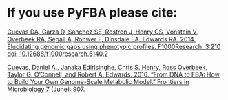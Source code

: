 # If you use PyFBA please cite:

[Cuevas DA, Garza D, Sanchez SE, Rostron J, Henry CS, Vonstein V, Overbeek RA, Segall A, Rohwer F, Dinsdale EA, Edwards RA. 2014. Elucidating genomic gaps using phenotypic profiles. F1000Research. 3:210 doi: 10.12688/f1000research.5140.2](https://f1000research.com/articles/3-210)


[Cuevas, Daniel A., Janaka Edirisinghe, Chris S. Henry, Ross Overbeek, Taylor G. O’Connell, and Robert A. Edwards. 2016. “From DNA to FBA: How to Build Your Own Genome-Scale Metabolic Model.” Frontiers in Microbiology 7 (June): 907.](http://journal.frontiersin.org/article/10.3389/fmicb.2016.00907/full)

